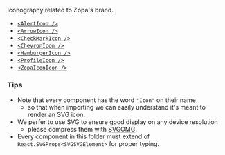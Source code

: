 Iconography related to Zopa's brand.

- [`<AlertIcon />`](/#/Components/Icons/Alert)
- [`<ArrowIcon />`](/#/Components/Icons/Arrow)
- [`<CheckMarkIcon />`](/#/Components/Icons/CheckMark)
- [`<ChevronIcon />`](/#/Components/Icons/Chevron)
- [`<HamburgerIcon />`](/#/Components/Icons/Hamburger)
- [`<ProfileIcon />`](/#/Components/Icons/Profile)
- [`<ZopaIconIcon />`](/#/Components/Icons/ZopaIcon)

### Tips

- Note that every component has the word `"Icon"` on their name
  - so that when importing we can easily understand it's meant to render an SVG icon.
- We perfer to use SVG to ensure good display on any device resolution
  - please compress them with [SVGOMG](https://jakearchibald.github.io/svgomg/).
- Every component in this folder must extend of `React.SVGProps<SVGSVGElement>` for proper typing.
